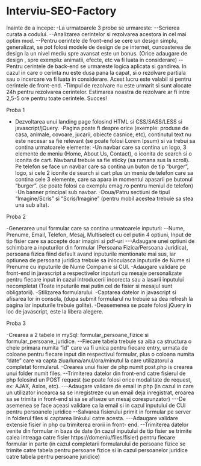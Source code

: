 # Interviu-SEO-Factory

Inainte de a incepe:
-La urmatoarele 3 probe se urmareste:
--Scrierea curata a codului.
--Analizarea cerintelor si rezolvarea acestora in cel mai optim mod. 
--Pentru cerintele de front-end se cere un design simplu, generalizat, se 
pot folosi modele de design de pe internet, cunoasterea de design la un 
nivel mediu spre avansat este un bonus. (Orice adaugare de design , 
spre exemplu: animatii, efecte, etc va fi luata in considerare)
--Pentru cerintele de back-end se urmareste logica aplicata si gandirea. 
In cazul in care o cerinta nu este dusa pana la capat, si o rezolvare 
partiala sau o incercare va fi luata in considerare. Acest lucru este 
valabil si pentru cerintele de front-end.
-Timpul de rezolvare nu este urmarit si sunt alocate 24h pentru 
rezolvarea cerintelor. Estimarea noastra de rezolvare ar fi intre 2,5-5 
ore pentru toate cerintele.
Succes!

Proba 1
- Dezvoltarea unui landing page folosind HTML si CSS/SASS/LESS si 
javascript/jQuery.
-Pagina poate fi despre orice (exemple: produse de casa, animale, 
covoare, jucarii, obiecte casnice, etc), continutul text nu este necesar sa 
fie relevant (se poate folosi Lorem Ipsum) si va trebui sa contina 
urmatoarele elemente:
-Un navbar care sa contina un logo, 3 elemente de meniu (Home, About 
Us, Contact), o iconita de search si o iconita de cart. Navbarul trebuie sa 
fie sticky (sa ramana sus la scroll). Pe telefon se face un navbar care sa 
contina un buton de tip “burger”, logo, si cele 2 iconite de search si cart 
plus un meniu de telefon care sa contina cele 3 elemente, care sa apara 
in momentul apasarii pe butonul “burger”. (se poate folosi ca exemplu 
emag.ro pentru meniul de telefon)
-Un banner principal sub navbar.
-Doua/Patru sectiuni de tipul “Imagine/Scris” si “Scris/Imagine” (pentru 
mobil acestea trebuie sa stea una sub alta).

Proba 2

-Generarea unui formular care sa contina urmatoarele inputuri: 
--Nume, Prenume, Email, Telefon, Mesaj, Multiselect cu cel putin 4 
optiuni, Input de tip fisier care sa accepte doar imagini si pdf-uri 
---Adaugare unei optiuni de schimbare a inputurilor din formular 
(Persoana Fizica/Persoana Juridica), persoana fizica fiind default avand 
inputurile mentionate mai sus, iar optiunea de persoana juridica 
trebuie sa inlocuiasca inputurile de Nume si Prenume cu inputurile de 
Nume Companie si CUI.
-Adaugare validare pe front-end in javascript a respectivelor inputuri cu 
mesaje personalizate pentru fiecare input in cazul introducerii incorecta 
sau a lasarii inputului necompletat (Toate inputurile mai putin cel de 
fisier si mesajul sunt obligatorii).
-Stilizarea formularului.
-Captarea datelor in javascript si afisarea lor in consola, (dupa submit 
formularul nu trebuie sa dea refresh la pagina iar inputurile trebuie 
golite).
-Deasemenea se poate folosi jQuery in loc de javascript, este la libera 
alegere.

Proba 3

-Crearea a 2 tabele in mySql: formular_persoane_fizice si 
formular_persoane_juridice.
--Fiecare tabela trebuie sa aiba ca structura o cheie primara numita “id” 
care va fi unica pentru fiecare entry, urmata de coloane pentru fiecare 
input din respectivul formular, plus o coloana numita “date” care va 
capta ziua/luna/anul/ora/minutul la care utilizatorul a completat 
formularul.
-Crearea unui fisier de php numit post.php is crearea unui folder numit 
files.
--Trimiterea datelor din front-end catre fisierul de php folosind un POST 
request (se poate folosi orice modalitate de request, ex: AJAX, Axios, 
etc).
---Adaugare validare de email in php (in cazul in care un utilizator 
incearca sa se inregistreze cu un email deja inregistrat, eroarea sa se 
trimita in front-end si sa se afiseze un mesaj corespunzator)
---De asemenea se face aceasi validare ca la email si in cazul inputului 
de CUI pentru persoanele juridice
--Salvarea fisierului primit in formular pe server in folderul files si 
captarea linkului catre acesta.
---Adaugare validare extensie fisier in php cu trimiterea erorii in front- 
end.
--Trimiterea datelor venite din formular in baza de date (in cazul 
inputului de tip fisier se trimite calea intreaga catre fisier 
https://domeniu/files/fisier) pentru fiecare formular in parte (in cazul 
completarii formularului de persoane fizice se trimite catre tabela pentru persoane fizice si in cazul persoanelor juridice catre tabela 
pentru persoane juridice)
